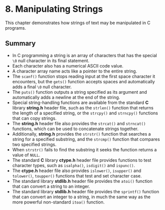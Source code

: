 # 8. Manipulating Strings

This chapter demonstrates how strings of text may be manipulated in C programs.

## Summary
- In C programming a string is an array of characters that has the special `\0` null character in its final statement.
- Each character also has a numerical ASCII code value.
- A character array name acts like a pointer to the entire string.
- The `scanf()` function stops reading input at the first space character it encounters, but the `gets()` function accepts spaces and automatically adds a final `\0` null character.
- The `puts()` function outputs a string specified as its argument and automatically adds a newline at the end of the string.
- Special string-handling functions are available from the standard **C** library **string.h** header file, such as the `strlen()` function that returns the length of a specified string, or the `strcpy()` and `strncpy()` functions that can copy strings.
- The **string.h** header file also provides the `strcat()` and `strncat()` functions, which can be used to concatenate strings together.
- Additionally, **string.h** provides the `strstr()` function that searches a string for a specified substring, and the `strcmp()` function that compares two specified strings.
- When `strstr()` fails to find the substring it seeks the function returns a value of `NULL`.
- The standard **C** library **ctype.h** header file provides functions to test character types, such as `isalpha()`, `isdigit()` and `ispunc()`.
- The **ctype.h** header file also provides `islower()`, `isupper()` and `tolower()`, `toupper()` functions that test and set character case.
- The standard library **stdlib.h** header file provides the `atoi()` function that can convert a string to an integer.
- The standard library **stdlib.h** header file provides the `sprintf()` function that can convert an integer to a string, in much the same way as the more powerful non-standard `itoa()` function.